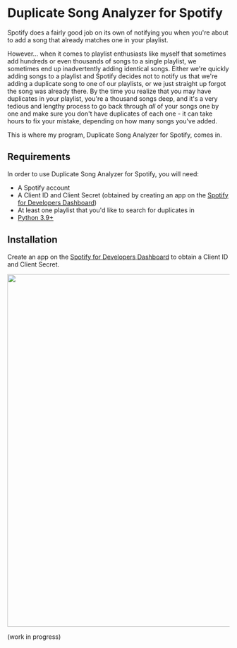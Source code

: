 # Duplicate Song Analyzer for Spotify

Spotify does a fairly good job on its own of notifying you when you're about to add a song that already matches one in your playlist.

However... when it comes to playlist enthusiasts like myself that sometimes add hundreds or even thousands of songs to a single playlist, we sometimes end up inadvertently adding identical songs. Either we're quickly adding songs to a playlist and Spotify decides not to notify us that we're adding a duplicate song to one of our playlists, or we just straight up forgot the song was already there. By the time you realize that you may have duplicates in your playlist, you're a thousand songs deep, and it's a very tedious and lengthy process to go back through *all* of your songs one by one and make sure you don't have duplicates of each one - it can take hours to fix your mistake, depending on how many songs you've added.

This is where my program, Duplicate Song Analyzer for Spotify, comes in.

## Requirements
In order to use Duplicate Song Analyzer for Spotify, you will need:
- A Spotify account
- A Client ID and Client Secret (obtained by creating an app on the [Spotify for Developers Dashboard](https://developer.spotify.com/dashboard))
- At least one playlist that you'd like to search for duplicates in
- [Python 3.9+](https://www.python.org/downloads/)


## Installation
Create an app on the [Spotify for Developers Dashboard](https://developer.spotify.com/dashboard) to obtain a Client ID and Client Secret.

<img src="https://user-images.githubusercontent.com/101309289/162298139-5021c7cf-a1bc-4dbe-83a0-058262b4f1c4.gif" width="800px">

(work in progress)

